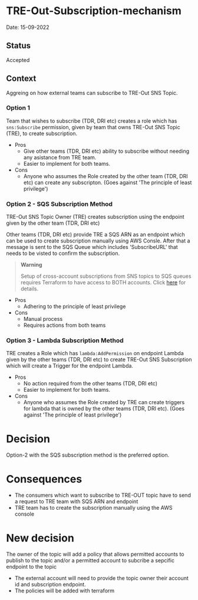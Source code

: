 # TRE-Out-Subscription-mechanism

Date: 15-09-2022

## Status

Accepted

## Context

Aggreing on how external teams can subscribe to TRE-Out SNS Topic.

### Option 1

Team that wishes to subscribe (TDR, DRI etc) creates a role which has `sns:Subscribe` permission, given by team that owns TRE-Out SNS Topic (TRE), to create subscription.

* Pros
    * Give other teams (TDR, DRI etc) ability to subscribe without needing any asistance from TRE team.
    * Easier to implement for both teams.
* Cons
    * Anyone who assumes the Role created by the other team (TDR, DRI etc) can create any subscripton. (Goes against 'The principle of least privilege')

### Option 2 - SQS Subscription Method

TRE-Out SNS Topic Owner (TRE) creates subscription using the endpoint given by the other team (TDR, DRI etc)

Other teams (TDR, DRI etc) provide TRE a SQS ARN as an endpoint which can be used to create subscription manually using AWS Consle. After that a message is sent to the SQS Queue which includes 'SubscribeURL' that needs to be visted to confirm the subscription.

> **Warning**
>
> Setup of cross-account subscriptions from SNS topics to SQS queues requires Terraform to have access to BOTH accounts. Click [here](https://registry.terraform.io/providers/hashicorp/aws/latest/docs/resources/sns_topic_subscription) for details.

* Pros
    * Adhering to the principle of least privilege
* Cons
    * Manual process
    * Requires actions from both teams

### Option 3 - Lambda Subscription Method

TRE creates a Role which has `lambda:AddPermission` on endpoint Lambda given by the other teams (TDR, DRI etc) to create TRE-Out SNS Subscription which will create a Trigger for the endpoint Lambda.

* Pros
    * No action required from the other teams (TDR, DRI etc)
    * Easier to implement for both teams.
* Cons
    *  Anyone who assumes the Role created by TRE can create triggers for lambda that is owned by the other teams (TDR, DRI etc). (Goes against 'The principle of least privilege')

# Decision

Option-2 with the SQS subscription method is the preferred option.

# Consequences

- The consumers which want to subscribe to TRE-OUT topic have to send a request to TRE team with SQS ARN and endpoint
- TRE team has to create the subscription manually using the AWS console

# New decision

The owner of the topic will add a policy that allows permitted accounts to publish to the topic and/or a permitted account to subcribe a sepcific endpoint to the topic
* The external account will need to provide the topic owner their account id and subscription endpoint.
* The policies will be added with terraform
